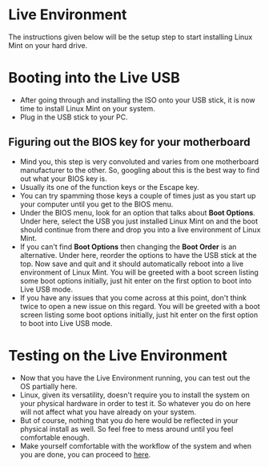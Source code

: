 # Live Environment

The instructions given below will be the setup step to start installing Linux Mint on your hard drive.

# Booting into the Live USB

- After going through and installing the ISO onto your USB stick, it is now time to install Linux Mint on your system.
- Plug in the USB stick to your PC.

## Figuring out the BIOS key for your motherboard

- Mind you, this step is very convoluted and varies from one motherboard manufacturer to the other. So, googling about this is the best way to find out what your BIOS key is.
- Usually its one of the function keys or the Escape key.
- You can try spamming those keys a couple of times just as you start up your computer until you get to the BIOS menu.
- Under the BIOS menu, look for an option that talks about **Boot Options**.
  Under here, select the USB you just installed Linux Mint on and the boot should continue from there and drop you into a live environment of Linux Mint.
- If you can't find **Boot Options** then changing the **Boot Order** is an alternative. Under here, reorder the options to have the USB stick at the top. Now save and quit and it should automatically reboot into a live environment of Linux Mint. You will be greeted with a boot screen listing some boot options initially, just hit enter on the first option to boot into Live USB mode.
- If you have any issues that you come across at this point, don't think twice to open a new issue on this regard. You will be greeted with a boot screen listing some boot options initially, just hit enter on the first option to boot into Live USB mode.

# Testing on the Live Environment

- Now that you have the Live Environment running, you can test out the OS partially here.
- Linux, given its versatility, doesn't require you to install the system on your physical hardware in order to test it. So whatever you do on here will not affect what you have already on your system.
- But of course, nothing that you do here would be reflected in your physical install as well. So feel free to mess around until you feel comfortable enough.
- Make yourself comfortable with the workflow of the system and when you are done, you can proceed to [here](https://github.com/sathya-pramodh/linux-mcsr/blob/main/doc/installation.md).
